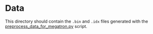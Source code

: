 # Data

This directory should contain the `.bin` and `.idx` files generated with the [preprocess_data_for_megatron.py](https://github.com/NVIDIA/NeMo/blob/main/scripts/nlp_language_modeling/preprocess_data_for_megatron.py) script.
